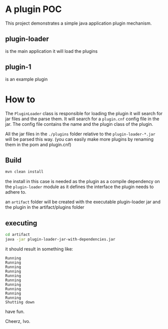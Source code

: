 # A plugin POC

This project demonstrates a simple java application plugin mechanism.

## plugin-loader

is the main application
it will load the plugins

## plugin-1

is an example plugin


# How to

The `PluginLoader` class is responsible for loading the plugin
it will search for jar files and the parse them.
It will search for a `plugin.cnf` config file in the jar.
The config file contains the name and the plugin class of the plugin.

All the jar files in the `./plugins` folder relative to the `plugin-loader-*.jar`
will be parsed this way. (you can easily make more plugins by renaming them in the pom and plugin.cnf)

## Build

```bash
mvn clean install
```

the install in this case is needed as the plugin as a compile dependency on the `plugin-loader` module as it defines the interface the plugin needs to adhere to.


an `artifact` folder will be created with the executable plugin-loader jar and the plugin in the artifact/plugins folder

## executing

```bash
cd artifact
java -jar plugin-loader-jar-with-dependencies.jar 
```

it should result in something like:

```text
Running
Running
Running
Running
Running
Running
Running
Running
Running
Running
Shutting down
```

have fun.

Cheerz,
Ivo.

